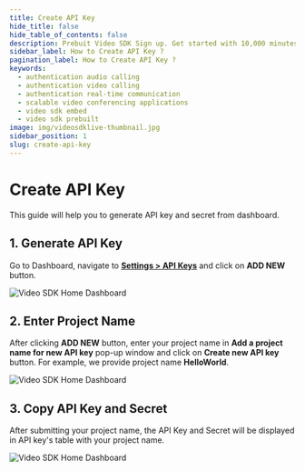```yaml
---
title: Create API Key
hide_title: false
hide_table_of_contents: false
description: Prebuit Video SDK Sign up. Get started with 10,000 minutes free every month! Video SDK Embedded  and rests APIs to build up scalable video conferencing applications or website.
sidebar_label: How to Create API Key ?
pagination_label: How to Create API Key ?
keywords:
  - authentication audio calling
  - authentication video calling
  - authentication real-time communication
  - scalable video conferencing applications
  - video sdk embed
  - video sdk prebuilt
image: img/videosdklive-thumbnail.jpg
sidebar_position: 1
slug: create-api-key
---
```


# Create API Key

This guide will help you to generate API key and secret from dashboard.

## 1. Generate API Key

Go to Dashboard, navigate to [<ins>**Settings > API Keys**</ins>](https://app.videosdk.live/settings/api-keys) and click on **ADD NEW** button.

![Video SDK Home Dashboard](/img/tutorial/add_new_api.png)

## 2. Enter Project Name

After clicking **ADD NEW** button, enter your project name in **Add a project name for new API key** pop-up window and click on **Create new API key** button.
For example, we provide project name **HelloWorld**.

![Video SDK Home Dashboard](/img/tutorial/project_name.png)

## 3. Copy API Key and Secret

After submitting your project name, the API Key and Secret will be displayed in API key's table with your project name.

![Video SDK Home Dashboard](/img/tutorial/api_key_table.png)

